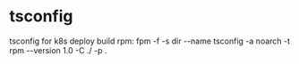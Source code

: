 # tsconfig
tsconfig for k8s deploy
build rpm:
fpm -f -s dir --name tsconfig -a noarch -t rpm --version 1.0 -C ./ -p .
